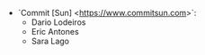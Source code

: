 - \`Commit \[Sun\] \<<https://www.commitsun.com>\>\`:
  - Dario Lodeiros
  - Eric Antones
  - Sara Lago

